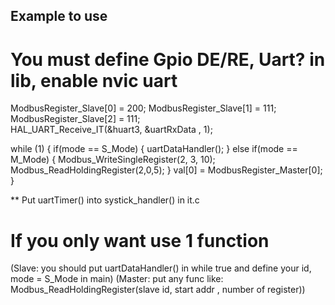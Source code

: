 ## Example to use

# You must define Gpio DE/RE, Uart? in lib, enable nvic uart

  ModbusRegister_Slave[0] = 200;
  ModbusRegister_Slave[1] = 111;
  ModbusRegister_Slave[2] = 111;			
  HAL_UART_Receive_IT(&huart3, &uartRxData , 1);

  while (1)
  {
 		if(mode == S_Mode)
 		{
 			uartDataHandler();
		}
		else if(mode == M_Mode)
		{
			Modbus_WriteSingleRegister(2, 3, 10);
			Modbus_ReadHoldingRegister(2,0,5);
		}
		val[0] = ModbusRegister_Master[0];
  }


  ** Put uartTimer() into systick_handler() in it.c
# If you only want use 1 function 
(Slave: you should put uartDataHandler() in while true and define your id, mode = S_Mode in main)
(Master: put any func like: Modbus_ReadHoldingRegister(slave id, start addr , number of register))
